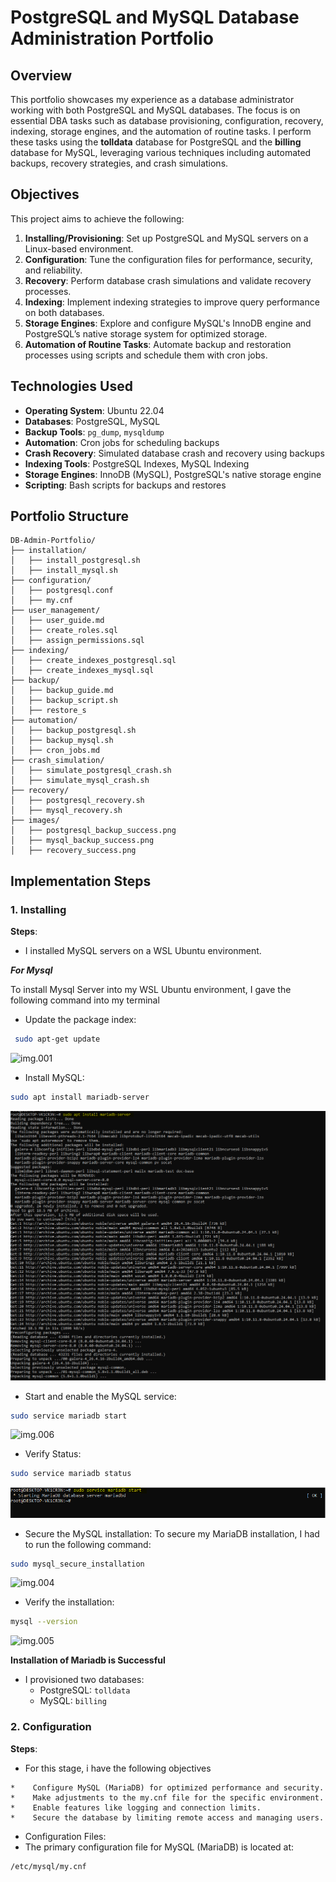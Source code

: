 # PostgreSQL and MySQL Database Administration Portfolio

## Overview
This portfolio showcases my experience as a database administrator working with both PostgreSQL and MySQL databases. The focus is on essential DBA tasks such as database provisioning, configuration, recovery, indexing, storage engines, and the automation of routine tasks. I perform these tasks using the **tolldata** database for PostgreSQL and the **billing** database for MySQL, leveraging various techniques including automated backups, recovery strategies, and crash simulations.

## Objectives
This project aims to achieve the following:
1. **Installing/Provisioning**: Set up PostgreSQL and MySQL servers on a Linux-based environment.
2. **Configuration**: Tune the configuration files for performance, security, and reliability.
3. **Recovery**: Perform database crash simulations and validate recovery processes.
4. **Indexing**: Implement indexing strategies to improve query performance on both databases.
5. **Storage Engines**: Explore and configure MySQL's InnoDB engine and PostgreSQL’s native storage system for optimized storage.
6. **Automation of Routine Tasks**: Automate backup and restoration processes using scripts and schedule them with cron jobs.

## Technologies Used
- **Operating System**: Ubuntu 22.04
- **Databases**: PostgreSQL, MySQL
- **Backup Tools**: `pg_dump`, `mysqldump`
- **Automation**: Cron jobs for scheduling backups
- **Crash Recovery**: Simulated database crash and recovery using backups
- **Indexing Tools**: PostgreSQL Indexes, MySQL Indexing
- **Storage Engines**: InnoDB (MySQL), PostgreSQL's native storage engine
- **Scripting**: Bash scripts for backups and restores

## Portfolio Structure
    DB-Admin-Portfolio/
    ├── installation/
    │   ├── install_postgresql.sh
    │   ├── install_mysql.sh
    ├── configuration/
    │   ├── postgresql.conf
    │   ├── my.cnf
    ├── user_management/
    │   ├── user_guide.md
    │   ├── create_roles.sql
    │   ├── assign_permissions.sql
    ├── indexing/
    │   ├── create_indexes_postgresql.sql
    │   ├── create_indexes_mysql.sql
    ├── backup/
    │   ├── backup_guide.md
    │   ├── backup_script.sh
    │   ├── restore_s
    ├── automation/
    │   ├── backup_postgresql.sh
    │   ├── backup_mysql.sh
    │   ├── cron_jobs.md
    ├── crash_simulation/
    │   ├── simulate_postgresql_crash.sh
    │   ├── simulate_mysql_crash.sh
    ├── recovery/
    │   ├── postgresql_recovery.sh
    │   ├── mysql_recovery.sh
    ├── images/
    │   ├── postgresql_backup_success.png
    │   ├── mysql_backup_success.png
    │   ├── recovery_success.png

## Implementation Steps  
### 1. Installing  
**Steps**:  
- I installed MySQL servers on a WSL Ubuntu environment.
  
***For Mysql***

To install Mysql Server into my WSL Ubuntu environment, I gave the following command into my terminal
-  Update the package index:
```bash
 sudo apt-get update
```
![img.001](https://github.com/nnannaeze/dba-portfolio-postgresql-mysql/blob/main/Capture.PNG)

-    Install MySQL:
  ```bash
sudo apt install mariadb-server
```
![img.002](a1.PNG)
-  Start and enable the MySQL service:
```bash
sudo service mariadb start

```
![img.006](https://github.com/nnannaeze/dba-portfolio-postgresql-mysql/blob/main/Capture.PNG)
-  Verify Status:
```bash
sudo service mariadb status
```
![img.003](a3.PNG)
-    Secure the MySQL installation: To secure my MariaDB installation,  I had to run the following command: 
  ```bash
sudo mysql_secure_installation
```
![img.004](https://github.com/nnannaeze/dba-portfolio-postgresql-mysql/blob/main/Capture.PNG)
-    Verify the installation:
```bash
mysql --version
```
![img.005](https://github.com/nnannaeze/dba-portfolio-postgresql-mysql/blob/main/Capture.PNG)

**Installation of Mariadb is Successful**

- I provisioned two databases:  
  - PostgreSQL: `tolldata`  
  - MySQL: `billing`

 ### 2. Configuration 
**Steps**: 
-    For this stage, i have the following objectives
  
    *    Configure MySQL (MariaDB) for optimized performance and security.
    *    Make adjustments to the my.cnf file for the specific environment.
    *    Enable features like logging and connection limits.
    *    Secure the database by limiting remote access and managing users.
-    Configuration Files:
-    
  The primary configuration file for MySQL (MariaDB) is located at:
``` bash
/etc/mysql/my.cnf
```

        










    
    
    
    
    
    
    
    



